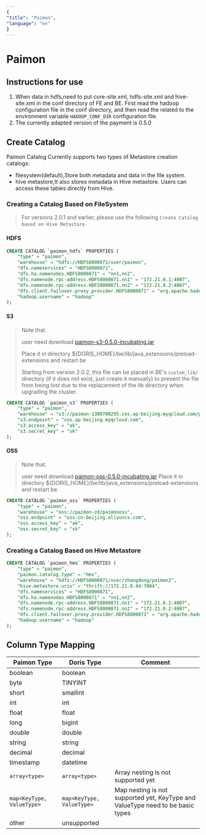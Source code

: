 ```yaml
---
{
"title": "Paimon",
"language": "en"
}
---
```


<!-- 
Licensed to the Apache Software Foundation (ASF) under one
or more contributor license agreements.  See the NOTICE file
distributed with this work for additional information
regarding copyright ownership.  The ASF licenses this file
to you under the Apache License, Version 2.0 (the
"License"); you may not use this file except in compliance
with the License.  You may obtain a copy of the License at

  http://www.apache.org/licenses/LICENSE-2.0

Unless required by applicable law or agreed to in writing,
software distributed under the License is distributed on an
"AS IS" BASIS, WITHOUT WARRANTIES OR CONDITIONS OF ANY
KIND, either express or implied.  See the License for the
specific language governing permissions and limitations
under the License.
-->


# Paimon

<version since="dev">
</version>

## Instructions for use

1. When data in hdfs,need to put core-site.xml, hdfs-site.xml and hive-site.xml in the conf directory of FE and BE. First read the hadoop configuration file in the conf directory, and then read the related to the environment variable `HADOOP_CONF_DIR` configuration file.
2. The currently adapted version of the payment is 0.5.0

## Create Catalog

Paimon Catalog Currently supports two types of Metastore creation catalogs:
* filesystem(default),Store both metadata and data in the file system.
* hive metastore,It also stores metadata in Hive metastore. Users can access these tables directly from Hive.

### Creating a Catalog Based on FileSystem

> For versions 2.0.1 and earlier, please use the following `Create Catalog based on Hive Metastore`.

#### HDFS
```sql
CREATE CATALOG `paimon_hdfs` PROPERTIES (
    "type" = "paimon",
    "warehouse" = "hdfs://HDFS8000871/user/paimon",
    "dfs.nameservices" = "HDFS8000871",
    "dfs.ha.namenodes.HDFS8000871" = "nn1,nn2",
    "dfs.namenode.rpc-address.HDFS8000871.nn1" = "172.21.0.1:4007",
    "dfs.namenode.rpc-address.HDFS8000871.nn2" = "172.21.0.2:4007",
    "dfs.client.failover.proxy.provider.HDFS8000871" = "org.apache.hadoop.hdfs.server.namenode.ha.ConfiguredFailoverProxyProvider",
    "hadoop.username" = "hadoop"
);

```

#### S3

> Note that.
>
> user need download [paimon-s3-0.5.0-incubating.jar](https://repo.maven.apache.org/maven2/org/apache/paimon/paimon-s3/0.5.0-incubating/paimon-s3-0.5.0-incubating.jar)
>
> Place it in directory ${DORIS_HOME}/be/lib/java_extensions/preload-extensions and restart be
>
> Starting from version 2.0.2, this file can be placed in BE's `custom_lib/` directory (if it does not exist, just create it manually) to prevent the file from being lost due to the replacement of the lib directory when upgrading the cluster.

```sql
CREATE CATALOG `paimon_s3` PROPERTIES (
    "type" = "paimon",
    "warehouse" = "s3://paimon-1308700295.cos.ap-beijing.myqcloud.com/paimoncos",
    "s3.endpoint" = "cos.ap-beijing.myqcloud.com",
    "s3.access_key" = "ak",
    "s3.secret_key" = "sk"
);

```

#### OSS

>Note that.
>
> user need download [paimon-oss-0.5.0-incubating.jar](https://repo.maven.apache.org/maven2/org/apache/paimon/paimon-oss/0.5.0-incubating/paimon-oss-0.5.0-incubating.jar)
> Place it in directory ${DORIS_HOME}/be/lib/java_extensions/preload-extensions and restart be


```sql
CREATE CATALOG `paimon_oss` PROPERTIES (
    "type" = "paimon",
    "warehouse" = "oss://paimon-zd/paimonoss",
    "oss.endpoint" = "oss-cn-beijing.aliyuncs.com",
    "oss.access_key" = "ak",
    "oss.secret_key" = "sk"
);

```

### Creating a Catalog Based on Hive Metastore

```sql
CREATE CATALOG `paimon_hms` PROPERTIES (
    "type" = "paimon",
    "paimon.catalog.type" = "hms",
    "warehouse" = "hdfs://HDFS8000871/user/zhangdong/paimon2",
    "hive.metastore.uris" = "thrift://172.21.0.44:7004",
    "dfs.nameservices" = "HDFS8000871",
    "dfs.ha.namenodes.HDFS8000871" = "nn1,nn2",
    "dfs.namenode.rpc-address.HDFS8000871.nn1" = "172.21.0.1:4007",
    "dfs.namenode.rpc-address.HDFS8000871.nn2" = "172.21.0.2:4007",
    "dfs.client.failover.proxy.provider.HDFS8000871" = "org.apache.hadoop.hdfs.server.namenode.ha.ConfiguredFailoverProxyProvider",
    "hadoop.username" = "hadoop"
);

```

## Column Type Mapping

| Paimon Type               | Doris Type                 | Comment                                                                        |
|---------------------------|----------------------------|--------------------------------------------------------------------------------|
| boolean                   | boolean                    |                                                                                |
| byte                      | TINYINT                    |                                                                                |
| short                     | smallint                   |                                                                                |
| int                       | int                        |                                                                                |
| float                     | float                      |                                                                                |
| long                      | bigint                     |                                                                                |
| double                    | double                     |                                                                                |
| string                    | string                     |                                                                                |
| decimal                   | decimal                    |                                                                                |
| timestamp                 | datetime                   |                                                                                |
| `array<type>`             | `array<type>`              | Array nesting is not supported yet                                             |
| `map<KeyType, ValueType>` | `map<KeyType, ValueType>`  | Map nesting is not supported yet, KeyType and ValueType need to be basic types |
| other                     | unsupported                |                                                                                |

